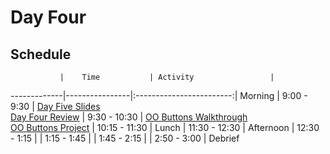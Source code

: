 # Day Four

## Schedule
 	           |	Time           | Activity                 |
-------------|----------------|:------------------------:|
 Morning	    |  9:00 - 9:30   | [Day Five Slides]()<br>[Day Four Review]()
             |  9:30 - 10:30  | [OO Buttons Walkthrough]()<br>[OO Buttons Project]()
       	     |  10:15 - 11:30 | 
 Lunch       |  11:30 - 12:30 | 
 Afternoon   |  12:30 - 1:15  | 
             |  1:15 - 1:45   | 
       	     |  1:45 - 2:15   | 
       	     |  2:50 - 3:00   | Debrief
